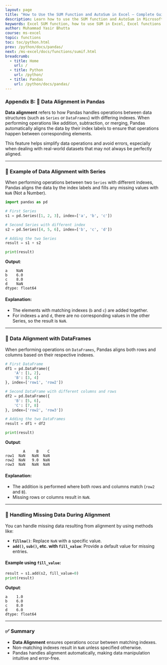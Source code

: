 ```yaml
---
layout: page
title: "How to Use the SUM Function and AutoSum in Excel – Complete Guide"
description: Learn how to use the SUM function and AutoSum in Microsoft Excel to quickly add values across cells, columns, or rows. Includes syntax, examples, and tips for efficient usage.
keywords: Excel SUM function, how to use SUM in Excel, Excel functions guide, Excel SUM formula, Excel add cells, Excel basics, Excel tutorials, Microsoft Excel functions, SUM formula examples
author: Muhammad Yasir Bhutta
course: ms-excel
topic: functions
toc: toc/python.html
prev: /python/docs/pandas/
next: /ms-excel/docs/functions/sumif.html
breadcrumb:
  - title: Home
    url: /
  - title: Python
    url: /python/
  - title: Pandas
    url: /python/docs/pandas/
---
```


### **Appendix B: 📌 Data Alignment in Pandas**

**Data alignment** refers to how Pandas handles operations between data structures (such as `Series` or `DataFrames`) with differing indexes. When performing operations like addition, subtraction, or merging, Pandas automatically aligns the data by their index labels to ensure that operations happen between corresponding elements.

This feature helps simplify data operations and avoid errors, especially when dealing with real-world datasets that may not always be perfectly aligned.

---

### 🔹 **Example of Data Alignment with Series**

When performing operations between two `Series` with different indexes, Pandas aligns the data by the index labels and fills any missing values with `NaN` (Not a Number).

```python
import pandas as pd

# First Series
s1 = pd.Series([1, 2, 3], index=['a', 'b', 'c'])

# Second Series with different index
s2 = pd.Series([4, 5, 6], index=['b', 'c', 'd'])

# Adding the two Series
result = s1 + s2

print(result)
```

**Output**:
```
a    NaN
b    6.0
c    8.0
d    NaN
dtype: float64
```

#### **Explanation**:
- The elements with matching indexes (`b` and `c`) are added together.
- For indexes `a` and `d`, there are no corresponding values in the other Series, so the result is `NaN`.

---

### 🔹 **Data Alignment with DataFrames**

When performing operations on `DataFrames`, Pandas aligns both rows and columns based on their respective indexes.

```python
# First DataFrame
df1 = pd.DataFrame({
    'A': [1, 2],
    'B': [3, 4]
}, index=['row1', 'row2'])

# Second DataFrame with different columns and rows
df2 = pd.DataFrame({
    'B': [5, 6],
    'C': [7, 8]
}, index=['row2', 'row3'])

# Adding the two DataFrames
result = df1 + df2

print(result)
```

**Output**:
```
        A     B    C
row1  NaN   NaN  NaN
row2  NaN   9.0  NaN
row3  NaN   NaN  NaN
```

#### **Explanation**:
- The addition is performed where both rows and columns match (`row2` and `B`).
- Missing rows or columns result in `NaN`.

---

### 🔹 **Handling Missing Data During Alignment**

You can handle missing data resulting from alignment by using methods like:
- **`fillna()`**: Replace `NaN` with a specific value.
- **`add()`, `sub()`, etc. with `fill_value`**: Provide a default value for missing entries.

#### Example using `fill_value`:
```python
result = s1.add(s2, fill_value=0)
print(result)
```

**Output**:
```
a    1.0
b    6.0
c    8.0
d    6.0
dtype: float64
```

---

### ✅ **Summary**

- **Data Alignment** ensures operations occur between matching indexes.
- Non-matching indexes result in `NaN` unless specified otherwise.
- Pandas handles alignment automatically, making data manipulation intuitive and error-free.